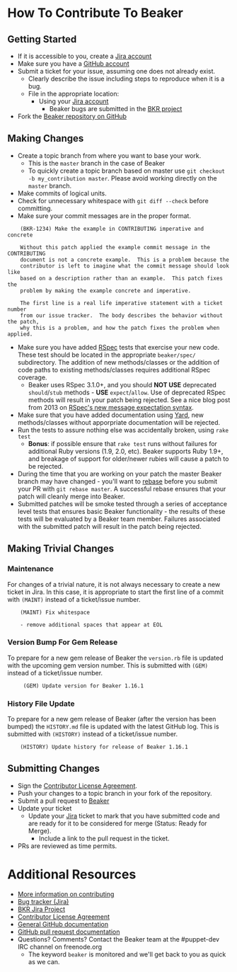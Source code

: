 # How To Contribute To Beaker

## Getting Started

* If it is accessible to you, create a [Jira account](http://tickets.puppetlabs.com)
* Make sure you have a [GitHub account](https://github.com/signup/free)
* Submit a ticket for your issue, assuming one does not already exist.
  * Clearly describe the issue including steps to reproduce when it is a bug.
  * File in the appropriate location:
    * Using your [Jira account](http://tickets.puppetlabs.com)
      * Beaker bugs are submitted in the [BKR project](https://tickets.puppetlabs.com/issues/?jql=project%20%3D%20BKR)
* Fork the [Beaker repository on GitHub](https://github.com/puppetlabs/beaker)

## Making Changes

* Create a topic branch from where you want to base your work.
  * This is the `master` branch in the case of Beaker
  * To quickly create a topic branch based on master use `git checkout -b my_contribution master`. Please avoid working directly on the `master` branch.
* Make commits of logical units.
* Check for unnecessary whitespace with `git diff --check` before committing.
* Make sure your commit messages are in the proper format.

````
    (BKR-1234) Make the example in CONTRIBUTING imperative and concrete

    Without this patch applied the example commit message in the CONTRIBUTING
    document is not a concrete example.  This is a problem because the
    contributor is left to imagine what the commit message should look like
    based on a description rather than an example.  This patch fixes the
    problem by making the example concrete and imperative.

    The first line is a real life imperative statement with a ticket number
    from our issue tracker.  The body describes the behavior without the patch,
    why this is a problem, and how the patch fixes the problem when applied.
````
 
* Make sure you have added [RSpec](http://rspec.info/) tests that exercise your new code.  These test should be located in the appropriate `beaker/spec/` subdirectory.  The addition of new methods/classes or the addition of code paths to existing methods/classes requires additional RSpec coverage.
  * Beaker uses RSpec 3.1.0+, and you should **NOT USE** deprecated `should`/`stub` methods - **USE** `expect`/`allow`.  Use of deprecated RSpec methods will result in your patch being rejected.  See a nice blog post from 2013 on [RSpec's new message expectation syntax](http://teaisaweso.me/blog/2013/05/27/rspecs-new-message-expectation-syntax/).
* Make sure that you have added documentation using [Yard](http://yardoc.org/), new methods/classes without apporpriate documentation will be rejected.
* Run the tests to assure nothing else was accidentally broken, using `rake test`
  * **Bonus**: if possible ensure that `rake test` runs without failures for additional Ruby versions (1.9, 2.0, etc). Beaker supports Ruby 1.9+, and breakage of support for older/newer rubies will cause a patch to be rejected.
* During the time that you are working on your patch the master Beaker branch may have changed - you'll want to [rebase](http://git-scm.com/book/en/Git-Branching-Rebasing) before you submit your PR with `git rebase master`.  A successful rebase ensures that your patch will cleanly merge into Beaker.
* Submitted patches will be smoke tested through a series of acceptance level tests that ensures basic Beaker functionality - the results of these tests will be evaluated by a Beaker team member.  Failures associated with the submitted patch will result in the patch being rejected.

## Making Trivial Changes

### Maintenance

For changes of a trivial nature, it is not always necessary to create a new ticket in Jira. In this case, it is appropriate to start the first line of a commit with `(MAINT)` instead of a ticket/issue number. 

````
    (MAINT) Fix whitespace 

    - remove additional spaces that appear at EOL
````
### Version Bump For Gem Release

To prepare for a new gem release of Beaker the `version.rb` file is updated with the upcoming gem version number.  This is submitted with `(GEM)` instead of a ticket/issue number.

````
     (GEM) Update version for Beaker 1.16.1
````
### History File Update

To prepare for a new gem release of Beaker (after the version has been bumped) the `HISTORY.md` file is updated with the latest GitHub log.  This is submitted with `(HISTORY)` instead of a ticket/issue number.

````
    (HISTORY) Update history for release of Beaker 1.16.1
````
## Submitting Changes

* Sign the [Contributor License Agreement](http://links.puppetlabs.com/cla).
* Push your changes to a topic branch in your fork of the repository.
* Submit a pull request to [Beaker](https://github.com/puppetlabs/beaker)
* Update your ticket
  * Update your [Jira](https://tickets.puppetlabs.com/issues/?jql=project%20%3D%20BKR) ticket to mark that you have submitted code and are ready for it to be considered for merge (Status: Ready for Merge).
    * Include a link to the pull request in the ticket.
* PRs are reviewed as time permits.  

# Additional Resources

* [More information on contributing](http://links.puppetlabs.com/contribute-to-puppet)
* [Bug tracker (Jira)](http://tickets.puppetlabs.com)
* [BKR Jira Project](https://tickets.puppetlabs.com/issues/?jql=project%20%3D%20BKR)
* [Contributor License Agreement](http://links.puppetlabs.com/cla)
* [General GitHub documentation](http://help.github.com/)
* [GitHub pull request documentation](http://help.github.com/send-pull-requests/)
* Questions?  Comments?  Contact the Beaker team at the #puppet-dev IRC channel on freenode.org
  * The keyword `beaker` is monitored and we'll get back to you as quick as we can.
